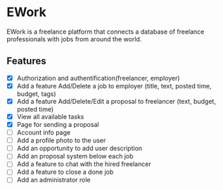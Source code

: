 # EWork
EWork is a freelance platform that connects a database of freelance professionals with jobs from around the world. 

Features
------------
- [x] Authorization and authentification(freelancer, employer)
- [x] Add a feature Add/Delete a job to employer (title, text, posted time, budget, tags)
- [x] Add a feature Add/Delete/Edit a proposal to freelancer (text, budget, posted time)
- [x] View all available tasks 
- [x] Page for sending a proposal 
- [ ] Account info page
- [ ] Add a profile photo to the user
- [ ] Add an opportunity to add user description
- [ ] Add an proposal system below each job
- [ ] Add a feature to chat with the hired freelancer
- [ ] Add a feature to close a done job
- [ ] Add an administrator role

